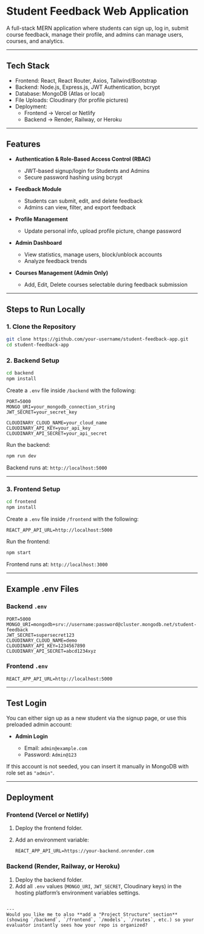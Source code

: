 # Student Feedback Web Application

A full-stack MERN application where students can sign up, log in, submit course feedback, manage their profile, and admins can manage users, courses, and analytics.

---

## Tech Stack
- Frontend: React, React Router, Axios, Tailwind/Bootstrap  
- Backend: Node.js, Express.js, JWT Authentication, bcrypt  
- Database: MongoDB (Atlas or local)  
- File Uploads: Cloudinary (for profile pictures)  
- Deployment:  
  - Frontend → Vercel or Netlify  
  - Backend → Render, Railway, or Heroku  

---

## Features
- **Authentication & Role-Based Access Control (RBAC)**  
  - JWT-based signup/login for Students and Admins  
  - Secure password hashing using bcrypt  

- **Feedback Module**  
  - Students can submit, edit, and delete feedback  
  - Admins can view, filter, and export feedback  

- **Profile Management**  
  - Update personal info, upload profile picture, change password  

- **Admin Dashboard**  
  - View statistics, manage users, block/unblock accounts  
  - Analyze feedback trends  

- **Courses Management (Admin Only)**  
  - Add, Edit, Delete courses selectable during feedback submission  

---

## Steps to Run Locally

### 1. Clone the Repository
```bash
git clone https://github.com/your-username/student-feedback-app.git
cd student-feedback-app
````

### 2. Backend Setup

```bash
cd backend
npm install
```

Create a `.env` file inside `/backend` with the following:

```env
PORT=5000
MONGO_URI=your_mongodb_connection_string
JWT_SECRET=your_secret_key

CLOUDINARY_CLOUD_NAME=your_cloud_name
CLOUDINARY_API_KEY=your_api_key
CLOUDINARY_API_SECRET=your_api_secret
```

Run the backend:

```bash
npm run dev
```

Backend runs at: `http://localhost:5000`

---

### 3. Frontend Setup

```bash
cd frontend
npm install
```

Create a `.env` file inside `/frontend` with the following:

```env
REACT_APP_API_URL=http://localhost:5000
```

Run the frontend:

```bash
npm start
```

Frontend runs at: `http://localhost:3000`

---

## Example .env Files

### Backend `.env`

```env
PORT=5000
MONGO_URI=mongodb+srv://username:password@cluster.mongodb.net/student-feedback
JWT_SECRET=supersecret123
CLOUDINARY_CLOUD_NAME=demo
CLOUDINARY_API_KEY=1234567890
CLOUDINARY_API_SECRET=abcd1234xyz
```

### Frontend `.env`

```env
REACT_APP_API_URL=http://localhost:5000
```

---

## Test Login

You can either sign up as a new student via the signup page, or use this preloaded admin account:

* **Admin Login**

  * Email: `admin@example.com`
  * Password: `Admin@123`

If this account is not seeded, you can insert it manually in MongoDB with role set as `"admin"`.

---

## Deployment

### Frontend (Vercel or Netlify)

1. Deploy the frontend folder.
2. Add an environment variable:

   ```env
   REACT_APP_API_URL=https://your-backend.onrender.com
   ```

### Backend (Render, Railway, or Heroku)

1. Deploy the backend folder.
2. Add all `.env` values (`MONGO_URI`, `JWT_SECRET`, Cloudinary keys) in the hosting platform’s environment variables settings.

```

---
Would you like me to also **add a "Project Structure" section** (showing `/backend`, `/frontend`, `/models`, `/routes`, etc.) so your evaluator instantly sees how your repo is organized?
```
